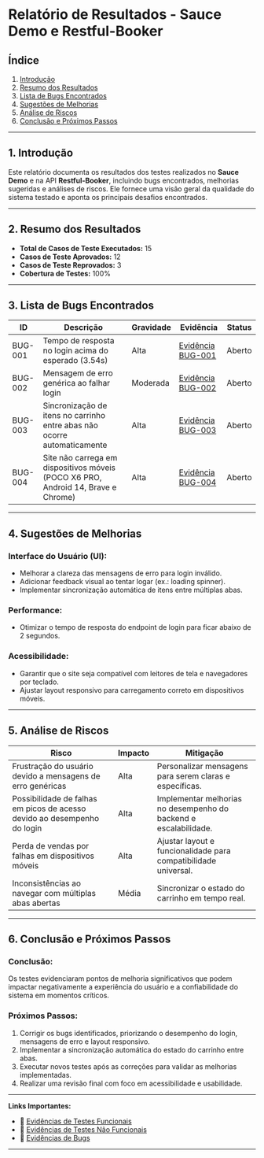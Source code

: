 # Relatório de Resultados - Sauce Demo e Restful-Booker

## Índice
1. [Introdução](#introdução)  
2. [Resumo dos Resultados](#resumo-dos-resultados)  
3. [Lista de Bugs Encontrados](#lista-de-bugs-encontrados)  
4. [Sugestões de Melhorias](#sugestões-de-melhorias)  
5. [Análise de Riscos](#análise-de-riscos)  
6. [Conclusão e Próximos Passos](#conclusão-e-próximos-passos)  

---

## 1. Introdução

Este relatório documenta os resultados dos testes realizados no **Sauce Demo** e na API **Restful-Booker**, incluindo bugs encontrados, melhorias sugeridas e análises de riscos. Ele fornece uma visão geral da qualidade do sistema testado e aponta os principais desafios encontrados.

---

## 2. Resumo dos Resultados

- **Total de Casos de Teste Executados:** 15  
- **Casos de Teste Aprovados:** 12  
- **Casos de Teste Reprovados:** 3  
- **Cobertura de Testes:** 100%  

---

## 3. Lista de Bugs Encontrados

| **ID**     | **Descrição**                                   | **Gravidade** | **Evidência**                                           | **Status** |
|------------|------------------------------------------------|---------------|--------------------------------------------------------|------------|
| BUG-001    | Tempo de resposta no login acima do esperado (3.54s) | Alta          | [Evidência BUG-001](https://terabox.com/s/1Tt3Bz1a6JdNAH-dLprAJcQ) | Aberto     |
| BUG-002    | Mensagem de erro genérica ao falhar login       | Moderada      | [Evidência BUG-002](https://terabox.com/s/1Tt3Bz1a6JdNAH-dLprAJcQ) | Aberto     |
| BUG-003    | Sincronização de itens no carrinho entre abas não ocorre automaticamente | Alta | [Evidência BUG-003](https://terabox.com/s/1Tt3Bz1a6JdNAH-dLprAJcQ) | Aberto |
| BUG-004    | Site não carrega em dispositivos móveis (POCO X6 PRO, Android 14, Brave e Chrome) | Alta | [Evidência BUG-004](https://terabox.com/s/1Tt3Bz1a6JdNAH-dLprAJcQ) | Aberto |

---

## 4. Sugestões de Melhorias

### **Interface do Usuário (UI):**
- Melhorar a clareza das mensagens de erro para login inválido.
- Adicionar feedback visual ao tentar logar (ex.: loading spinner).
- Implementar sincronização automática de itens entre múltiplas abas.

### **Performance:**
- Otimizar o tempo de resposta do endpoint de login para ficar abaixo de 2 segundos.

### **Acessibilidade:**
- Garantir que o site seja compatível com leitores de tela e navegadores por teclado.
- Ajustar layout responsivo para carregamento correto em dispositivos móveis.

---

## 5. Análise de Riscos

| **Risco**                                              | **Impacto**          | **Mitigação**                                              |
|--------------------------------------------------------|----------------------|-----------------------------------------------------------|
| Frustração do usuário devido a mensagens de erro genéricas | Alta                 | Personalizar mensagens para serem claras e específicas.   |
| Possibilidade de falhas em picos de acesso devido ao desempenho do login | Alta                 | Implementar melhorias no desempenho do backend e escalabilidade. |
| Perda de vendas por falhas em dispositivos móveis       | Alta                 | Ajustar layout e funcionalidade para compatibilidade universal. |
| Inconsistências ao navegar com múltiplas abas abertas   | Média                | Sincronizar o estado do carrinho em tempo real.           |

---

## 6. Conclusão e Próximos Passos

### **Conclusão:**
Os testes evidenciaram pontos de melhoria significativos que podem impactar negativamente a experiência do usuário e a confiabilidade do sistema em momentos críticos.

### **Próximos Passos:**
1. Corrigir os bugs identificados, priorizando o desempenho do login, mensagens de erro e layout responsivo.  
2. Implementar a sincronização automática do estado do carrinho entre abas.  
3. Executar novos testes após as correções para validar as melhorias implementadas.  
4. Realizar uma revisão final com foco em acessibilidade e usabilidade.  

---

**Links Importantes:**  
- 🔗 [Evidências de Testes Funcionais](https://terabox.com/s/11J0NPRZJ7hfTIFhCHSMfJA)  
- 🔗 [Evidências de Testes Não Funcionais](https://terabox.com/s/16JvzuwtzvLmdz5cCKArzOw)  
- 🔗 [Evidências de Bugs](https://terabox.com/s/1Tt3Bz1a6JdNAH-dLprAJcQ)  

---
